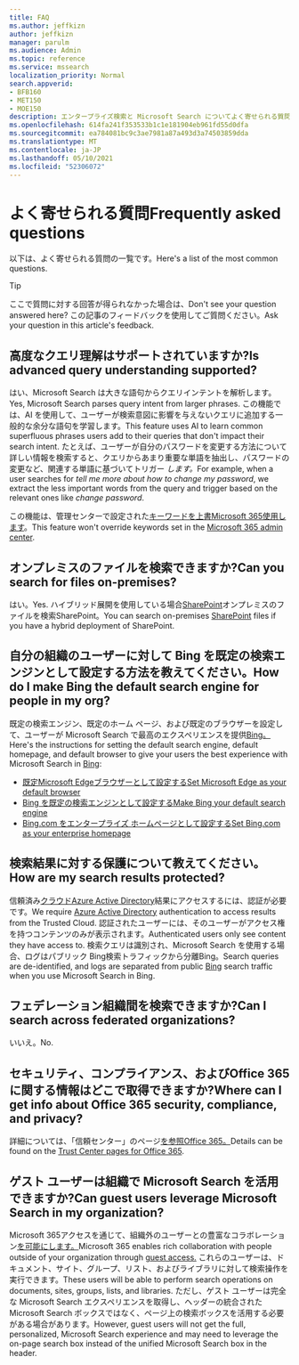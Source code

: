 ```yaml
---
title: FAQ
ms.author: jeffkizn
author: jeffkizn
manager: parulm
ms.audience: Admin
ms.topic: reference
ms.service: mssearch
localization_priority: Normal
search.appverid:
- BFB160
- MET150
- MOE150
description: エンタープライズ検索と Microsoft Search についてよく寄せられる質問に対する回答です
ms.openlocfilehash: 614fa241f353533b1c1e181904eb961fd55d0dfa
ms.sourcegitcommit: ea784081bc9c3ae7981a87a493d3a74503859dda
ms.translationtype: MT
ms.contentlocale: ja-JP
ms.lasthandoff: 05/10/2021
ms.locfileid: "52306072"
---
```

<!-- markdownlint-disable no-trailing-punctuation -->
# <a name="frequently-asked-questions"></a><span data-ttu-id="7b338-103">よく寄せられる質問</span><span class="sxs-lookup"><span data-stu-id="7b338-103">Frequently asked questions</span></span>

<span data-ttu-id="7b338-104">以下は、よく寄せられる質問の一覧です。</span><span class="sxs-lookup"><span data-stu-id="7b338-104">Here's a list of the most common questions.</span></span>

> [!TIP]
> <span data-ttu-id="7b338-105">ここで質問に対する回答が得られなかった場合は、</span><span class="sxs-lookup"><span data-stu-id="7b338-105">Don't see your question answered here?</span></span> <span data-ttu-id="7b338-106">この記事のフィードバックを使用してご質問ください。</span><span class="sxs-lookup"><span data-stu-id="7b338-106">Ask your question in this article's feedback.</span></span>

## <a name="is-advanced-query-understanding-supported"></a><span data-ttu-id="7b338-107">高度なクエリ理解はサポートされていますか?</span><span class="sxs-lookup"><span data-stu-id="7b338-107">Is advanced query understanding supported?</span></span>

<span data-ttu-id="7b338-108">はい、Microsoft Search は大きな語句からクエリインテントを解析します。</span><span class="sxs-lookup"><span data-stu-id="7b338-108">Yes, Microsoft Search parses query intent from larger phrases.</span></span> <span data-ttu-id="7b338-109">この機能では、AI を使用して、ユーザーが検索意図に影響を与えないクエリに追加する一般的な余分な語句を学習します。</span><span class="sxs-lookup"><span data-stu-id="7b338-109">This feature uses AI to learn common superfluous phrases users add to their queries that don't impact their search intent.</span></span> <span data-ttu-id="7b338-110">たとえば、ユーザーが自分のパスワードを変更する方法について詳しい情報を検索すると、クエリからあまり重要な単語を抽出し、パスワードの変更など、関連する単語に基づいてトリガー *します。*</span><span class="sxs-lookup"><span data-stu-id="7b338-110">For example, when a user searches for *tell me more about how to change my password*, we extract the less important words from the query and trigger based on the relevant ones like *change password*.</span></span>
  
<span data-ttu-id="7b338-111">この機能は、管理センターで設定された[キーワードを上書Microsoft 365使用します](https://admin.microsoft.com)。</span><span class="sxs-lookup"><span data-stu-id="7b338-111">This feature won't override keywords set in the [Microsoft 365 admin center](https://admin.microsoft.com).</span></span>
  
## <a name="can-you-search-for-files-on-premises"></a><span data-ttu-id="7b338-112">オンプレミスのファイルを検索できますか?</span><span class="sxs-lookup"><span data-stu-id="7b338-112">Can you search for files on-premises?</span></span>

<span data-ttu-id="7b338-113">はい。</span><span class="sxs-lookup"><span data-stu-id="7b338-113">Yes.</span></span> <span data-ttu-id="7b338-114">ハイブリッド展開を使用している場合[SharePoint](http://sharepoint.com/)オンプレミスのファイルを検索SharePoint。</span><span class="sxs-lookup"><span data-stu-id="7b338-114">You can search on-premises [SharePoint](http://sharepoint.com/) files if you have a hybrid deployment of SharePoint.</span></span>
  
## <a name="how-do-i-make-bing-the-default-search-engine-for-people-in-my-org"></a><span data-ttu-id="7b338-115">自分の組織のユーザーに対して Bing を既定の検索エンジンとして設定する方法を教えてください。</span><span class="sxs-lookup"><span data-stu-id="7b338-115">How do I make Bing the default search engine for people in my org?</span></span>

<span data-ttu-id="7b338-116">既定の検索エンジン、既定のホーム ページ、および既定のブラウザーを設定して、ユーザーが Microsoft Search で最高のエクスペリエンスを提供[Bing。](https://Bing.com)</span><span class="sxs-lookup"><span data-stu-id="7b338-116">Here's the instructions for setting the default search engine, default homepage, and default browser to give your users the best experience with Microsoft Search in [Bing](https://Bing.com):</span></span>

- [<span data-ttu-id="7b338-117">既定Microsoft Edgeブラウザーとして設定する</span><span class="sxs-lookup"><span data-stu-id="7b338-117">Set Microsoft Edge as your default browser</span></span>](/deployedge/edge-default-browser)
- [<span data-ttu-id="7b338-118">Bing を既定の検索エンジンとして設定する</span><span class="sxs-lookup"><span data-stu-id="7b338-118">Make Bing your default search engine</span></span>](set-default-search-engine.md)
- [<span data-ttu-id="7b338-119">Bing.com をエンタープライズ ホームページとして設定する</span><span class="sxs-lookup"><span data-stu-id="7b338-119">Set Bing.com as your enterprise homepage</span></span>](set-default-homepage.md)

## <a name="how-are-my-search-results-protected"></a><span data-ttu-id="7b338-120">検索結果に対する保護について教えてください。</span><span class="sxs-lookup"><span data-stu-id="7b338-120">How are my search results protected?</span></span>

<span data-ttu-id="7b338-121">信頼済み[クラウドAzure Active Directory](/azure/active-directory/)結果にアクセスするには、認証が必要です。</span><span class="sxs-lookup"><span data-stu-id="7b338-121">We require [Azure Active Directory](/azure/active-directory/) authentication to access results from the Trusted Cloud.</span></span> <span data-ttu-id="7b338-122">認証されたユーザーには、そのユーザーがアクセス権を持つコンテンツのみが表示されます。</span><span class="sxs-lookup"><span data-stu-id="7b338-122">Authenticated users only see content they have access to.</span></span> <span data-ttu-id="7b338-123">検索クエリは識別され、Microsoft Search を使用する場合、[](https://Bing.com)ログはパブリック Bing検索トラフィックから分離Bing。</span><span class="sxs-lookup"><span data-stu-id="7b338-123">Search queries are de-identified, and logs are separated from public [Bing](https://Bing.com) search traffic when you use Microsoft Search in Bing.</span></span>

## <a name="can-i-search-across-federated-organizations"></a><span data-ttu-id="7b338-124">フェデレーション組織間を検索できますか?</span><span class="sxs-lookup"><span data-stu-id="7b338-124">Can I search across federated organizations?</span></span>

<span data-ttu-id="7b338-125">いいえ。</span><span class="sxs-lookup"><span data-stu-id="7b338-125">No.</span></span>

## <a name="where-can-i-get-info-about-office-365-security-compliance-and-privacy"></a><span data-ttu-id="7b338-126">セキュリティ、コンプライアンス、およびOffice 365に関する情報はどこで取得できますか?</span><span class="sxs-lookup"><span data-stu-id="7b338-126">Where can I get info about Office 365 security, compliance, and privacy?</span></span>

<span data-ttu-id="7b338-127">詳細については、「信頼センター」のページ[を参照Office 365。](https://www.microsoft.com/TrustCenter/CloudServices/office365/default.aspx)</span><span class="sxs-lookup"><span data-stu-id="7b338-127">Details can be found on the [Trust Center pages for Office 365](https://www.microsoft.com/TrustCenter/CloudServices/office365/default.aspx).</span></span>

## <a name="can-guest-users-leverage-microsoft-search-in-my-organization"></a><span data-ttu-id="7b338-128">ゲスト ユーザーは組織で Microsoft Search を活用できますか?</span><span class="sxs-lookup"><span data-stu-id="7b338-128">Can guest users leverage Microsoft Search in my organization?</span></span>

<span data-ttu-id="7b338-129">Microsoft 365アクセスを通じて、組織外のユーザーとの豊富なコラボレーション[を可能にします。](/microsoft-365/solutions/collaborate-with-people-outside-your-organization)</span><span class="sxs-lookup"><span data-stu-id="7b338-129">Microsoft 365 enables rich collaboration with people outside of your organization through [guest access.](/microsoft-365/solutions/collaborate-with-people-outside-your-organization)</span></span> <span data-ttu-id="7b338-130">これらのユーザーは、ドキュメント、サイト、グループ、リスト、およびライブラリに対して検索操作を実行できます。</span><span class="sxs-lookup"><span data-stu-id="7b338-130">These users will be able to perform search operations on documents, sites, groups, lists, and libraries.</span></span> <span data-ttu-id="7b338-131">ただし、ゲスト ユーザーは完全な Microsoft Search エクスペリエンスを取得し、ヘッダーの統合された Microsoft Search ボックスではなく、ページ上の検索ボックスを活用する必要がある場合があります。</span><span class="sxs-lookup"><span data-stu-id="7b338-131">However, guest users will not get the full, personalized, Microsoft Search experience and may need to leverage the on-page search box instead of the unified Microsoft Search box in the header.</span></span>